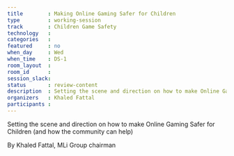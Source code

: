 ```yaml
---
title        : Making Online Gaming Safer for Children
type         : working-session
track        : Children Game Safety
technology   :
categories   :
featured     : no
when_day     : Wed
when_time    : DS-1
room_layout  :
room_id      :
session_slack:
status       : review-content
description  : Setting the scene and direction on how to make Online Gaming Safer for Children (and how the community can help)
organizers   : Khaled Fattal
participants :
---
```


Setting the scene and direction on how to make Online Gaming Safer for Children (and how the community can help)

By Khaled Fattal, MLi Group chairman
